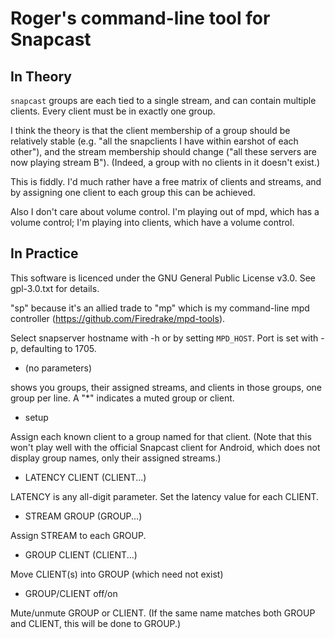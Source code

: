 # Roger's command-line tool for Snapcast

## In Theory

`snapcast` groups are each tied to a single stream, and can contain
multiple clients. Every client must be in exactly one group.

I think the theory is that the client membership of a group should be
relatively stable (e.g. "all the snapclients I have within earshot of
each other"), and the stream membership should change ("all these
servers are now playing stream B"). (Indeed, a group with no clients
in it doesn't exist.)

This is fiddly. I'd much rather have a free matrix of clients and
streams, and by assigning one client to each group this can be
achieved.

Also I don't care about volume control. I'm playing out of mpd, which
has a volume control; I'm playing into clients, which have a volume
control.

## In Practice

This software is licenced under the GNU General Public License v3.0.
See gpl-3.0.txt for details.

"sp" because it's an allied trade to "mp" which is my command-line mpd
controller (https://github.com/Firedrake/mpd-tools).

Select snapserver hostname with -h or by setting `MPD_HOST`. Port is
set with -p, defaulting to 1705.

- (no parameters)

shows you groups, their assigned streams, and clients in those groups,
one group per line. A "*" indicates a muted group or client.

- setup

Assign each known client to a group named for that client. (Note that
this won't play well with the official Snapcast client for Android,
which does not display group names, only their assigned streams.)

- LATENCY CLIENT (CLIENT...)

LATENCY is any all-digit parameter. Set the latency value for each
CLIENT.

- STREAM GROUP (GROUP...)

Assign STREAM to each GROUP.

- GROUP CLIENT (CLIENT...)

Move CLIENT(s) into GROUP (which need not exist)

- GROUP/CLIENT off/on

Mute/unmute GROUP or CLIENT. (If the same name matches both GROUP and
CLIENT, this will be done to GROUP.)

